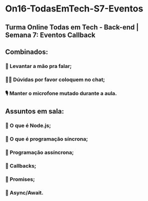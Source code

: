 
# On16-TodasEmTech-S7-Eventos

## Turma Online Todas em Tech - Back-end | Semana 7: Eventos Callback

## Combinados:

### 🤚 Levantar a mão pra falar;
### 🤷‍♀️ Dúvidas por favor coloquem no chat;
### 🎙 Manter o microfone mutado durante a aula.

## Assuntos em sala: 

### 📝 O que é Node.js;
### 📝 O que é programação síncrona;
### 📝 Programação assíncrona;
### 📝 Callbacks;
### 📝 Promises;
### 📝 Async/Await.